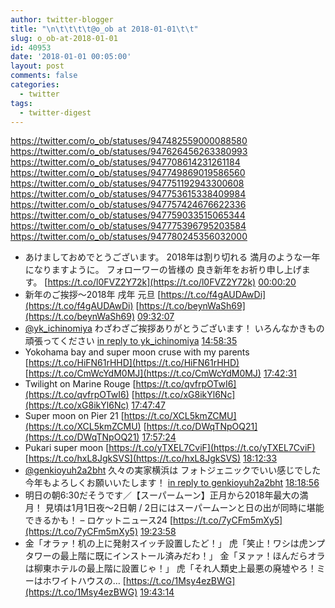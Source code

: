 ```yaml
---
author: twitter-blogger
title: "\n\t\t\t\t@o_ob at 2018-01-01\t\t"
slug: o_ob-at-2018-01-01
id: 40953
date: '2018-01-01 00:05:00'
layout: post
comments: false
categories:
  - twitter
tags:
  - twitter-digest
---
```


https://twitter.com/o_ob/statuses/947482559000088580 https://twitter.com/o_ob/statuses/947626456263380993 https://twitter.com/o_ob/statuses/947708614231261184 https://twitter.com/o_ob/statuses/947749869019586560 https://twitter.com/o_ob/statuses/947751192943300608 https://twitter.com/o_ob/statuses/947753615338409984 https://twitter.com/o_ob/statuses/947757424676622336 https://twitter.com/o_ob/statuses/947759033515065344 https://twitter.com/o_ob/statuses/947775396795203584 https://twitter.com/o_ob/statuses/947780245356032000  

*   あけましておめでとうございます。 2018年は割り切れる 満月のような一年になりますように。 フォローワーの皆様の 良き新年をお祈り申し上げます。 [https://t.co/l0FVZ2Y72k](https://t.co/l0FVZ2Y72k) [00:00:20](https://twitter.com/o_ob/statuses/947482559000088580)
*   新年のご挨拶～2018年 戌年 元旦 [https://t.co/f4gAUDAwDi](https://t.co/f4gAUDAwDi) [https://t.co/beynWaSh69](https://t.co/beynWaSh69) [09:32:07](https://twitter.com/o_ob/statuses/947626456263380993)
*   [@yk_ichinomiya](https://twitter.com/yk_ichinomiya) わざわざご挨拶ありがとうございます！ いろんなかきもの頑張ってください [in reply to yk_ichinomiya](https://twitter.com/yk_ichinomiya/statuses/947651422048329728) [14:58:35](https://twitter.com/o_ob/statuses/947708614231261184)
*   Yokohama bay and super moon cruse with my parents [https://t.co/HiFN61rHHD](https://t.co/HiFN61rHHD) [https://t.co/CmWcYdM0MJ](https://t.co/CmWcYdM0MJ) [17:42:31](https://twitter.com/o_ob/statuses/947749869019586560)
*   Twilight on Marine Rouge [https://t.co/qvfrpOTwI6](https://t.co/qvfrpOTwI6) [https://t.co/xG8ikYl6Nc](https://t.co/xG8ikYl6Nc) [17:47:47](https://twitter.com/o_ob/statuses/947751192943300608)
*   Super moon on Pier 21 [https://t.co/XCL5kmZCMU](https://t.co/XCL5kmZCMU) [https://t.co/DWqTNpOQ21](https://t.co/DWqTNpOQ21) [17:57:24](https://twitter.com/o_ob/statuses/947753615338409984)
*   Pukari super moon [https://t.co/yTXEL7CviF](https://t.co/yTXEL7CviF) [https://t.co/hxL8JgkSVS](https://t.co/hxL8JgkSVS) [18:12:33](https://twitter.com/o_ob/statuses/947757424676622336)
*   [@genkioyuh2a2bht](https://twitter.com/genkioyuh2a2bht) 久々の実家横浜は フォトジェニックでいい感じでした 今年もよろしくお願いいたします！ [in reply to genkioyuh2a2bht](https://twitter.com/genkioyuh2a2bht/statuses/947758484346380288) [18:18:56](https://twitter.com/o_ob/statuses/947759033515065344)
*   明日の朝6:30だそうです／【スーパームーン】正月から2018年最大の満月！ 見頃は1月1日夜～2日朝 / 2日にはスーパームーンと日の出が同時に堪能できるかも！ – ロケットニュース24 [https://t.co/7yCFm5mXy5](https://t.co/7yCFm5mXy5) [19:23:58](https://twitter.com/o_ob/statuses/947775396795203584)
*   金「オラァ！机の上に発射スイッチ設置したど！」 虎「笑止！ワシは虎ンプタワーの最上階に既にインストール済みだわ！」 金「ヌァァ！ほんだらオラは柳東ホテルの最上階に設置じゃ！」 虎「それ人類史上最悪の廃墟やろ！ミーはホワイトハウスの… [https://t.co/1Msy4ezBWG](https://t.co/1Msy4ezBWG) [19:43:14](https://twitter.com/o_ob/statuses/947780245356032000)